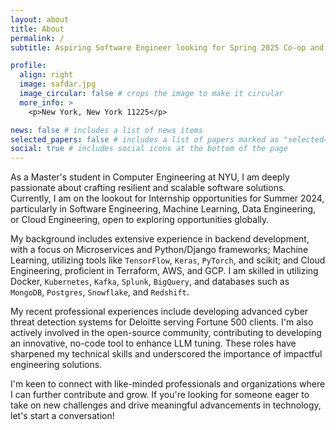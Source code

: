 ```yaml
---
layout: about
title: About
permalink: /
subtitle: Aspiring Software Engineer looking for Spring 2025 Co-op and full-time opportunities

profile:
  align: right
  image: safdar.jpg
  image_circular: false # crops the image to make it circular
  more_info: >
    <p>New York, New York 11225</p>

news: false # includes a list of news items
selected_papers: false # includes a list of papers marked as "selected={true}"
social: true # includes social icons at the bottom of the page
---
```


As a Master's student in Computer Engineering at NYU, I am deeply passionate about crafting resilient and scalable software solutions. Currently, I am on the lookout for Internship opportunities for Summer 2024, particularly in Software Engineering, Machine Learning, Data Engineering, or Cloud Engineering, open to exploring opportunities globally.

My background includes extensive experience in backend development, with a focus on Microservices and Python/Django frameworks; Machine Learning, utilizing tools like `TensorFlow`, `Keras`, `PyTorch`, and scikit; and Cloud Engineering, proficient in Terraform, AWS, and GCP. I am skilled in utilizing Docker, `Kubernetes`, `Kafka`, `Splunk`, `BigQuery`, and databases such as `MongoDB`, `Postgres`, `Snowflake`, and `Redshift`.

My recent professional experiences include developing advanced cyber threat detection systems for Deloitte serving Fortune 500 clients. I'm also actively involved in the open-source community, contributing to developing an innovative, no-code tool to enhance LLM tuning. These roles have sharpened my technical skills and underscored the importance of impactful engineering solutions.

I'm keen to connect with like-minded professionals and organizations where I can further contribute and grow. If you're looking for someone eager to take on new challenges and drive meaningful advancements in technology, let's start a conversation!
